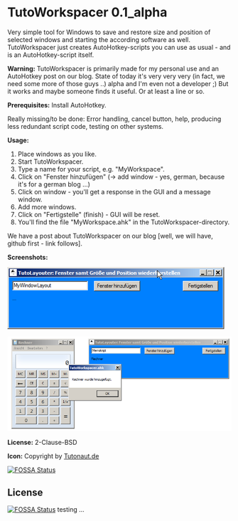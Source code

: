 #  TutoWorkspacer 0.1_alpha

Very simple tool for Windows to save and restore size and position of selected windows and starting the according software as well. TutoWorkspacer just creates AutoHotkey-scripts you can use as usual - and is an AutoHotkey-script itself. 

**Warning:** TutoWorkspacer is primarily made for my personal use and an AutoHotkey post on our blog. State of today it's very very very (in fact, we need some more of those guys ..) alpha and I'm even not a developer ;) But it works and maybe someone finds it useful. Or at least a line or so.

**Prerequisites:** Install AutoHotkey.

Really missing/to be done: Error handling, cancel button, help, producing less redundant script code, testing on other systems.

**Usage:**
1. Place windows as you like.
2. Start TutoWorkspacer.
3. Type a name for your script, e.g. "MyWorkspace".
4. Click on "Fenster hinzufügen" (-> add window - yes, german, because it's for a german blog ...)
5. Click on window - you'll get a response in the GUI and a message window.
6. Add more windows.
7. Click on "Fertigstelle" (finish) - GUI will be reset.
8. You'll find the file "MyWorkspace.ahk" in the TutoWorkspacer-directory.

We have a post about TutoWorkspacer on our blog [well, we will have, github first - link follows].

**Screenshots:**

![Screenshot](TutoWorkspacer_screenshot.png)


![calc-screenshot](screenshot_calc.png)

**License:** 2-Clause-BSD

**Icon:** Copyright by [Tutonaut.de](https://www.tutonaut.de) 

[![FOSSA Status](https://app.fossa.io/api/projects/git%2Bgithub.com%2Fbili123%2FTutoWorkspacer.svg?type=shield)](https://app.fossa.io/projects/git%2Bgithub.com%2Fbili123%2FTutoWorkspacer?ref=badge_shield)

## License
[![FOSSA Status](https://app.fossa.io/api/projects/git%2Bgithub.com%2Fbili123%2FTutoWorkspacer.svg?type=large)](https://app.fossa.io/projects/git%2Bgithub.com%2Fbili123%2FTutoWorkspacer?ref=badge_large)
 testing ...
